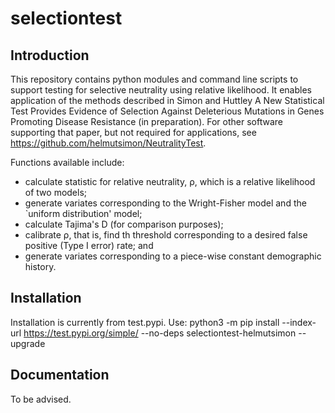 # selectiontest
## Introduction
This repository contains python modules and command line scripts to support testing for selective neutrality using relative likelihood. It enables application of the methods described in Simon and Huttley A New Statistical Test Provides Evidence of Selection Against Deleterious Mutations in Genes Promoting Disease Resistance (in preparation). For other software supporting that paper, but not required for applications, see https://github.com/helmutsimon/NeutralityTest.

Functions available include:
* calculate statistic for relative neutrality, &rho;, which is a relative likelihood of two models;
* generate variates corresponding to the Wright-Fisher model and the `uniform distribution' model;
* calculate Tajima's D (for comparison purposes);
* calibrate &rho;, that is, find th threshold corresponding to a desired false positive (Type I error) rate; and
* generate variates corresponding to a piece-wise constant demographic history.


## Installation
Installation is currently from test.pypi. Use:
python3 -m pip install --index-url https://test.pypi.org/simple/ --no-deps selectiontest-helmutsimon --upgrade
## Documentation
To be advised.
